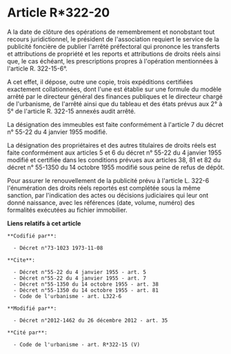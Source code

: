 # Article R*322-20

A la date de clôture des opérations de remembrement et nonobstant tout recours juridictionnel, le président de l'association
requiert le service de la publicité foncière de publier l'arrêté préfectoral qui prononce les transferts et attributions de
propriété et les reports et attributions de droits réels ainsi que, le cas échéant, les prescriptions propres à l'opération
mentionnées à l'article R. 322-15-6°. 

A cet effet, il dépose, outre une copie, trois expéditions certifiées exactement collationnées, dont l'une est établie sur
une formule du modèle arrêté par le directeur général des finances publiques et le directeur chargé de l'urbanisme, de
l'arrêté ainsi que du tableau et des états prévus aux 2° à 5° de l'article R. 322-15 annexés audit arrêté. 

La désignation des immeubles est faite conformément à l'article 7 du décret n° 55-22 du 4 janvier 1955 modifié. 

La désignation des propriétaires et des autres titulaires de droits réels est faite conformément aux articles 5 et 6 du
décret n° 55-22 du 4 janvier 1955 modifié et certifiée dans les conditions prévues aux articles 38, 81 et 82 du décret n°
55-1350 du 14 octobre 1955 modifié sous peine de refus de dépôt. 

Pour assurer le renouvellement de la publicité prévu à l'article L. 322-6 l'énumération des droits réels reportés est
complétée sous la même sanction, par l'indication des actes ou décisions judiciaires qui leur ont donné naissance, avec les
références (date, volume, numéro) des formalités exécutées au fichier immobilier.

**Liens relatifs à cet article**

	**Codifié par**:

	  - Décret n°73-1023 1973-11-08

	**Cite**:

	  - Décret n°55-22 du 4 janvier 1955 - art. 5
	  - Décret n°55-22 du 4 janvier 1955 - art. 7
	  - Décret n°55-1350 du 14 octobre 1955 - art. 38
	  - Décret n°55-1350 du 14 octobre 1955 - art. 81
	  - Code de l'urbanisme - art. L322-6

	**Modifié par**:

	  - Décret n°2012-1462 du 26 décembre 2012 - art. 35

	**Cité par**:

	  - Code de l'urbanisme - art. R*322-15 (V)
